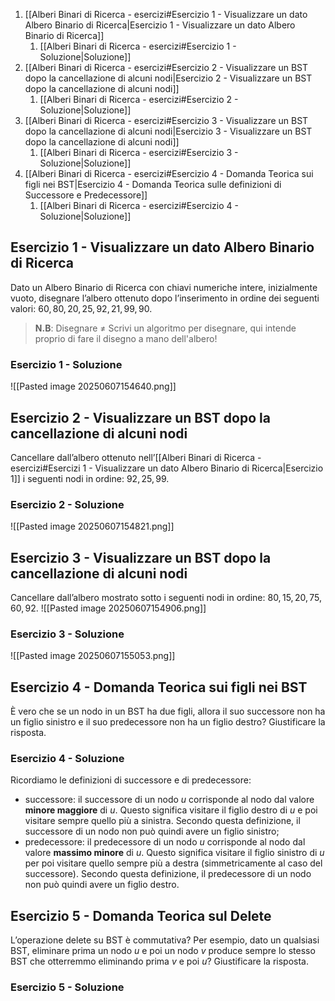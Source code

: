 1. [[Alberi Binari di Ricerca - esercizi#Esercizio 1 - Visualizzare un dato Albero Binario di Ricerca|Esercizio 1 - Visualizzare un dato Albero Binario di Ricerca]]
	1. [[Alberi Binari di Ricerca - esercizi#Esercizio 1 - Soluzione|Soluzione]]
2. [[Alberi Binari di Ricerca - esercizi#Esercizio 2 - Visualizzare un BST dopo la cancellazione di alcuni nodi|Esercizio 2 - Visualizzare un BST dopo la cancellazione di alcuni nodi]]
	1. [[Alberi Binari di Ricerca - esercizi#Esercizio 2 - Soluzione|Soluzione]]
3. [[Alberi Binari di Ricerca - esercizi#Esercizio 3 - Visualizzare un BST dopo la cancellazione di alcuni nodi|Esercizio 3 - Visualizzare un BST dopo la cancellazione di alcuni nodi]]
	1. [[Alberi Binari di Ricerca - esercizi#Esercizio 3 - Soluzione|Soluzione]]
4. [[Alberi Binari di Ricerca - esercizi#Esercizio 4 - Domanda Teorica sui figli nei BST|Esercizio 4 - Domanda Teorica sulle definizioni di Successore e Predecessore]]
	1. [[Alberi Binari di Ricerca - esercizi#Esercizio 4 - Soluzione|Soluzione]]
## Esercizio 1 - Visualizzare un dato Albero Binario di Ricerca
Dato un Albero Binario di Ricerca con chiavi numeriche intere, inizialmente vuoto, disegnare l’albero ottenuto dopo l’inserimento in ordine dei seguenti valori: $60, 80, 20, 25, 92, 21, 99, 90$.
> **N.B**: Disegnare $\not=$ Scrivi un algoritmo per disegnare, qui intende proprio di fare il disegno a mano dell'albero!

### Esercizio 1 - Soluzione
![[Pasted image 20250607154640.png]]
## Esercizio 2 - Visualizzare un BST dopo la cancellazione di alcuni nodi
Cancellare dall’albero ottenuto nell’[[Alberi Binari di Ricerca - esercizi#Esercizi 1 - Visualizzare un dato Albero Binario di Ricerca|Esercizio 1]] i seguenti nodi in ordine: $92, 25, 99$.
### Esercizio 2 - Soluzione
![[Pasted image 20250607154821.png]]
## Esercizio 3 - Visualizzare un BST dopo la cancellazione di alcuni nodi
Cancellare dall’albero mostrato sotto i seguenti nodi in ordine: $80, 15, 20, 75, 60, 92$.
![[Pasted image 20250607154906.png]]
### Esercizio 3 - Soluzione
![[Pasted image 20250607155053.png]]
## Esercizio 4 - Domanda Teorica sui figli nei BST
È vero che se un nodo in un $\text{BST}$ ha due figli, allora il suo successore non ha un figlio sinistro e il suo predecessore non ha un figlio destro? Giustificare la risposta.
### Esercizio 4 - Soluzione
Ricordiamo le definizioni di $\text{successore}$ e di $\text{predecessore}$:
- $\text{successore}:$ il successore di un nodo $u$ corrisponde al nodo dal valore **minore maggiore** di $u$. Questo significa visitare il figlio destro di $u$ e poi visitare sempre quello più a sinistra. Secondo questa definizione, il successore di un nodo non può quindi avere un figlio sinistro;
- $\text{predecessore}:$ il predecessore di un nodo $u$ corrisponde al nodo dal valore **massimo minore** di $u$. Questo significa visitare il figlio sinistro di $u$ per poi visitare quello sempre più a destra (simmetricamente al caso del $\text{successore}$). Secondo questa definizione, il predecessore di un nodo non può quindi avere un figlio destro.
## Esercizio 5 - Domanda Teorica sul Delete
L’operazione delete su $\text{BST}$ è commutativa?
Per esempio, dato un qualsiasi $\text{BST}$, eliminare prima un nodo $u$ e poi un nodo $v$ produce sempre lo stesso $\text{BST}$ che otterremmo eliminando prima $v$ e poi $u$? Giustificare la risposta.
### Esercizio 5 - Soluzione
